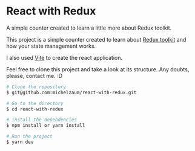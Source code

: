 # React with Redux
A simple counter created to learn a little more about Redux toolkit.

This project is a simple counter created to learn about [Redux toolkit](https://redux-toolkit.js.org/tutorials/quick-start) and how your state
management works.

I also used [Vite](https://vitejs.dev/) to create the react application.

Feel free to clone this project and take a look at its structure. Any doubts, please, contact me. :D

```bash
# Clone the repository
$ git@github.com:michelzaum/react-with-redux.git

# Go to the directory
$ cd react-with-redux

# install the dependencies
$ npm install or yarn install

# Run the project
$ yarn dev

```
